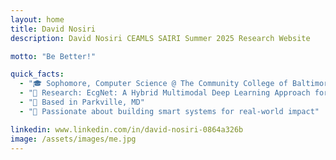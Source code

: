 ```yaml
---
layout: home
title: David Nosiri
description: David Nosiri CEAMLS SAIRI Summer 2025 Research Website

motto: "Be Better!"

quick_facts:
  - "🎓 Sophomore, Computer Science @ The Community College of Baltimore County"
  - "🔬 Research: EcgNet: A Hybrid Multimodal Deep Learning Approach for Cardiovascular Disease (CVD) Diagnosis"
  - "📍 Based in Parkville, MD"
  - "🚀 Passionate about building smart systems for real-world impact"

linkedin: www.linkedin.com/in/david-nosiri-0864a326b
image: /assets/images/me.jpg
---
```

